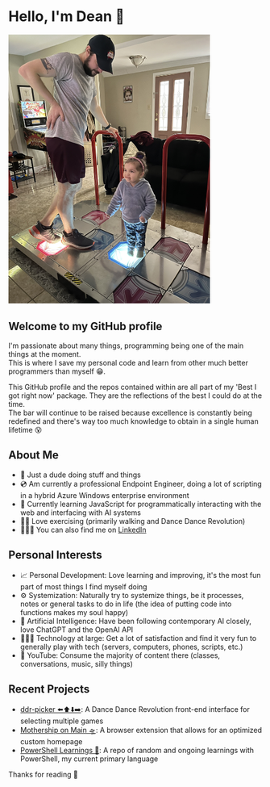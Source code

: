 # Hello, I'm Dean 👋  
<img src="images/me.jpg" alt="Me" style="max-width:400px"/>  


## Welcome to my GitHub profile
I'm passionate about many things, programming being one of the main things at the moment.  
This is where I save my personal code and learn from other much better programmers than myself 😁.  

This GitHub profile and the repos contained within are all part of my 'Best I got right now' package. They are the reflections of the best I could do at the time.  
The bar will continue to be raised because excellence is constantly being redefined and there's way too much knowledge to obtain in a single human lifetime 😵

## About Me
- 🫠 Just a dude doing stuff and things
- 💿 Am currently a professional Endpoint Engineer, doing a lot of scripting in a hybrid Azure Windows enterprise environment
- 🌱 Currently learning JavaScript for programmatically interacting with the web and interfacing with AI systems
- 🚶🏻 Love exercising (primarily walking and Dance Dance Revolution)
- 🧑🏻‍🏭 You can also find me on [LinkedIn](https://www.linkedin.com/in/dean-tammam-15b4775a/)

## Personal Interests
- 📈 Personal Development: Love learning and improving, it's the most fun part of most things I find myself doing
- ⚙️ Systemization: Naturally try to systemize things, be it processes, notes or general tasks to do in life (the idea of putting code into functions makes my soul happy)
- 🧠 Artificial Intelligence: Have been following contemporary AI closely, love ChatGPT and the OpenAI API
- 🧑🏻‍💻 Technology at large: Get a lot of satisfaction and find it very fun to generally play with tech (servers, computers, phones, scripts, etc.)
- 👀 YouTube: Consume the majority of content there (classes, conversations, music, silly things)

## Recent Projects
- [ddr-picker ⬅️⬆️⬇️➡️](https://github.com/dtammam/ddr-picker): A Dance Dance Revolution front-end interface for selecting multiple games
- [Mothership on Main 🛸](https://github.com/dtammam/Mothership-on-Main): A browser extension that allows for an optimized custom homepage
- [PowerShell Learnings 📖](https://github.com/dtammam/PowerShell-Scripts): A repo of random and ongoing learnings with PowerShell, my current primary language

Thanks for reading 🙂